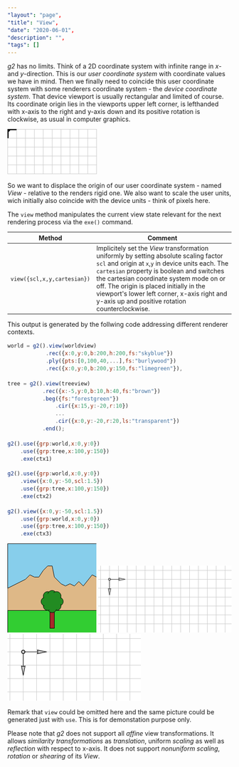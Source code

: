 ```yaml
---
"layout": "page",
"title": "View",
"date": "2020-06-01",
"description": "",
"tags": []
---
```



_g2_ has no limits. Think of a 2D coordinate system with infinite range in _x_- and _y_-direction.
This is our _user coordinate system_ with coordinate values we have in mind.
Then we finally need to coincide this user coordinate system with some renderers coordinate
system - the _device coordinate system_.
That device viewport is usually rectangular and limited of course. Its coordinate origin lies in the viewports
upper left corner, is lefthanded with x-axis to the right and y-axis down and its
positive rotation is clockwise, as usual in computer graphics.

![origin](img/origin.png)

So we want to displace the origin of our user coordinate system - named _View_ - relative
to the renders rigid one. We also want to scale the user units, wich initially also coincide with the device units - think of pixels here.

The `view` method manipulates the current view state relevant for the next rendering process via the `exe()` command.

Method | Comment
-------- |-------
`view({scl,x,y,cartesian})` | Implicitely set the _View_ transformation uniformly by setting absolute scaling factor `scl` and origin at `x`,`y` in device units each. The `cartesian` property is boolean and switches the cartesian coordinate system mode on or off. The origin is placed initially in the viewport's lower left corner, x-axis right and y-axis up and positive rotation counterclockwise.

This output is generated by the follwing code addressing different renderer contexts.

```javascript
world = g2().view(worldview)
            .rec({x:0,y:0,b:200,h:200,fs:"skyblue"})
            .ply({pts:[0,100,40,...],fs:"burlywood"})
            .rec({x:0,y:0,b:200,y:150,fs:"limegreen"}),

tree = g2().view(treeview)
           .rec({x:-5,y:0,b:10,h:40,fs:"brown"})
           .beg({fs:"forestgreen"})
               .cir({x:15,y:-20,r:10})
               ...
               .cir({x:0,y:-20,r:20,ls:"transparent"})
           .end();

g2().use({grp:world,x:0,y:0})
    .use({grp:tree,x:100,y:150})
    .exe(ctx1)

g2().use({grp:world,x:0,y:0})
    .view({x:0,y:-50,scl:1.5})
    .use({grp:tree,x:100,y:150})
    .exe(ctx2)

g2().view({x:0,y:-50,scl:1.5})
    .use({grp:world,x:0,y:0})
    .use({grp:tree,x:100,y:150})
    .exe(ctx3)
```

![view-1](img/view-1.png) ![view-2](img/view-2.png) ![view-3](img/view-3.png)


Remark that `view` could be omitted here and the same picture could be generated just with `use`. This is for demonstation purpose only.

Please note that _g2_ does not support all _affine_ view transformations. It allows _similarity
transformations_ as _translation_, uniform _scaling_ as well as _reflection_ with respect to x-axis.
It does not support _nonuniform scaling_, _rotation_ or _shearing_ of its _View_.
